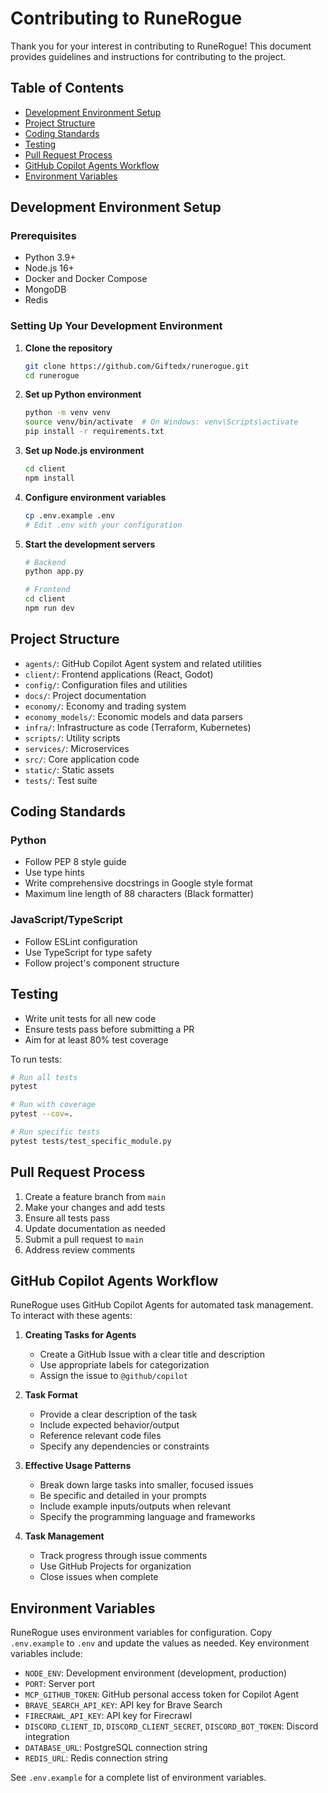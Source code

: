 # Contributing to RuneRogue

Thank you for your interest in contributing to RuneRogue! This document provides guidelines and instructions for contributing to the project.

## Table of Contents
- [Development Environment Setup](#development-environment-setup)
- [Project Structure](#project-structure)
- [Coding Standards](#coding-standards)
- [Testing](#testing)
- [Pull Request Process](#pull-request-process)
- [GitHub Copilot Agents Workflow](#github-copilot-agents-workflow)
- [Environment Variables](#environment-variables)

## Development Environment Setup

### Prerequisites
- Python 3.9+
- Node.js 16+
- Docker and Docker Compose
- MongoDB
- Redis

### Setting Up Your Development Environment

1. **Clone the repository**
   ```bash
   git clone https://github.com/Giftedx/runerogue.git
   cd runerogue
   ```

2. **Set up Python environment**
   ```bash
   python -m venv venv
   source venv/bin/activate  # On Windows: venv\Scripts\activate
   pip install -r requirements.txt
   ```

3. **Set up Node.js environment**
   ```bash
   cd client
   npm install
   ```

4. **Configure environment variables**
   ```bash
   cp .env.example .env
   # Edit .env with your configuration
   ```

5. **Start the development servers**
   ```bash
   # Backend
   python app.py
   
   # Frontend
   cd client
   npm run dev
   ```

## Project Structure

- `agents/`: GitHub Copilot Agent system and related utilities
- `client/`: Frontend applications (React, Godot)
- `config/`: Configuration files and utilities
- `docs/`: Project documentation
- `economy/`: Economy and trading system
- `economy_models/`: Economic models and data parsers
- `infra/`: Infrastructure as code (Terraform, Kubernetes)
- `scripts/`: Utility scripts
- `services/`: Microservices
- `src/`: Core application code
- `static/`: Static assets
- `tests/`: Test suite

## Coding Standards

### Python
- Follow PEP 8 style guide
- Use type hints
- Write comprehensive docstrings in Google style format
- Maximum line length of 88 characters (Black formatter)

### JavaScript/TypeScript
- Follow ESLint configuration
- Use TypeScript for type safety
- Follow project's component structure

## Testing

- Write unit tests for all new code
- Ensure tests pass before submitting a PR
- Aim for at least 80% test coverage

To run tests:
```bash
# Run all tests
pytest

# Run with coverage
pytest --cov=.

# Run specific tests
pytest tests/test_specific_module.py
```

## Pull Request Process

1. Create a feature branch from `main`
2. Make your changes and add tests
3. Ensure all tests pass
4. Update documentation as needed
5. Submit a pull request to `main`
6. Address review comments

## GitHub Copilot Agents Workflow

RuneRogue uses GitHub Copilot Agents for automated task management. To interact with these agents:

1. **Creating Tasks for Agents**
   - Create a GitHub Issue with a clear title and description
   - Use appropriate labels for categorization
   - Assign the issue to `@github/copilot`

2. **Task Format**
   - Provide a clear description of the task
   - Include expected behavior/output
   - Reference relevant code files
   - Specify any dependencies or constraints

3. **Effective Usage Patterns**
   - Break down large tasks into smaller, focused issues
   - Be specific and detailed in your prompts
   - Include example inputs/outputs when relevant
   - Specify the programming language and frameworks

4. **Task Management**
   - Track progress through issue comments
   - Use GitHub Projects for organization
   - Close issues when complete

## Environment Variables

RuneRogue uses environment variables for configuration. Copy `.env.example` to `.env` and update the values as needed. Key environment variables include:

- `NODE_ENV`: Development environment (development, production)
- `PORT`: Server port
- `MCP_GITHUB_TOKEN`: GitHub personal access token for Copilot Agent
- `BRAVE_SEARCH_API_KEY`: API key for Brave Search
- `FIRECRAWL_API_KEY`: API key for Firecrawl
- `DISCORD_CLIENT_ID`, `DISCORD_CLIENT_SECRET`, `DISCORD_BOT_TOKEN`: Discord integration
- `DATABASE_URL`: PostgreSQL connection string
- `REDIS_URL`: Redis connection string

See `.env.example` for a complete list of environment variables.
